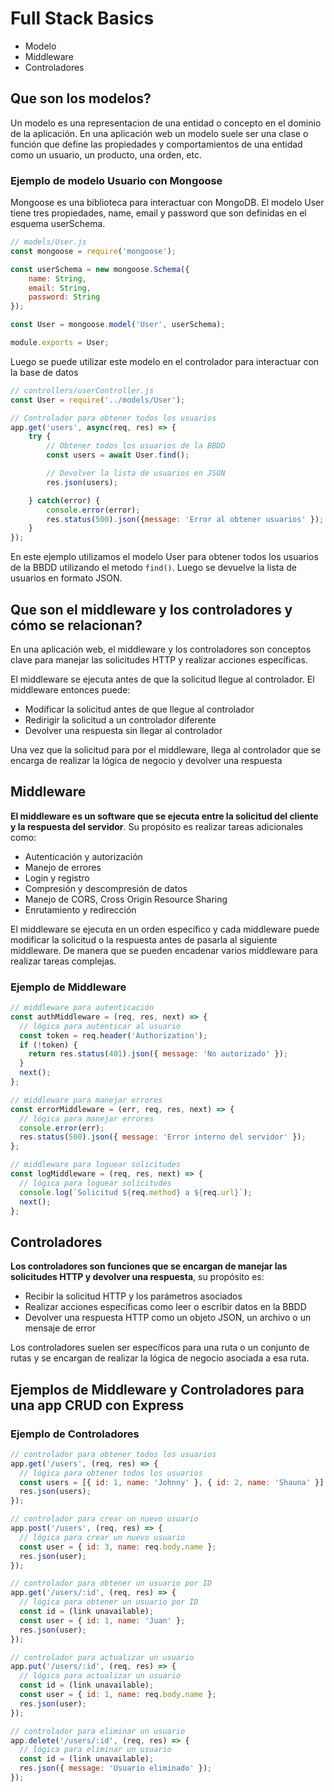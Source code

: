 # Full Stack Basics
- Modelo
- Middleware
- Controladores

## Que son los modelos?
Un modelo es una representacion de una entidad o concepto en el dominio de la aplicación. En una aplicación web un modelo suele ser una clase o función que define las propiedades y comportamientos de una entidad como un usuario, un producto, una orden, etc.

### Ejemplo de modelo Usuario con Mongoose
Mongoose es una biblioteca para interactuar con MongoDB.
El modelo User tiene tres propiedades, name, email y password que son definidas en el esquema userSchema.
```js
// models/User.js
const mongoose = require('mongoose');

const userSchema = new mongoose.Schema({
    name: String,
    email: String,
    password: String
});

const User = mongoose.model('User', userSchema);

module.exports = User;
```

Luego se puede utilizar este modelo en el controlador para interactuar con la base de datos
```js
// controllers/userController.js
const User = require('../models/User');

// Controlador para obtener todos los usuarios
app.get('users', async(req, res) => {
    try {
        // Obtener todos los usuarios de la BBDD
        const users = await User.find();

        // Devolver la lista de usuarios en JSON
        res.json(users);

    } catch(error) {
        console.error(error);
        res.status(500).json({message: 'Error al obtener usuarios' });
    }
});
```
En este ejemplo utilizamos el modelo User para obtener todos los usuarios de la BBDD utilizando el metodo `find()`. Luego se devuelve la lista de usuarios en formato JSON.




## Que son el middleware y los controladores y cómo se relacionan?
En una aplicación web, el middleware y los controladores son conceptos clave para manejar las solicitudes HTTP y realizar acciones específicas.

El middleware se ejecuta antes de que la solicitud llegue al controlador. El middleware entonces puede:
- Modificar la solicitud antes de que llegue al controlador
- Redirigir la solicitud a un controlador diferente
- Devolver una respuesta sin llegar al controlador

Una vez que la solicitud para por el middleware, llega al controlador que se encarga de realizar la lógica de negocio y devolver una respuesta

## Middleware
**El middleware es un software que se ejecuta entre la solicitud del cliente y la respuesta del servidor**. Su propósito es realizar tareas adicionales como:
- Autenticación y autorización
- Manejo de errores
- Login y registro
- Compresión y descompresión de datos
- Manejo de CORS, Cross Origin Resource Sharing
- Enrutamiento y redirección

El middleware se ejecuta en un orden específico y cada middleware puede modificar la solicitud o la respuesta antes de pasarla al siguiente middleware. De manera que se pueden encadenar varios middleware para realizar tareas complejas.

### Ejemplo de Middleware
```js
// middleware para autenticación
const authMiddleware = (req, res, next) => {
  // lógica para autenticar al usuario
  const token = req.header('Authorization');
  if (!token) {
    return res.status(401).json({ message: 'No autorizado' });
  }
  next();
};

// middleware para manejar errores
const errorMiddleware = (err, req, res, next) => {
  // lógica para manejar errores
  console.error(err);
  res.status(500).json({ message: 'Error interno del servidor' });
};

// middleware para loguear solicitudes
const logMiddleware = (req, res, next) => {
  // lógica para loguear solicitudes
  console.log(`Solicitud ${req.method} a ${req.url}`);
  next();
};
```




## Controladores
**Los controladores son funciones que se encargan de manejar las solicitudes HTTP y devolver una respuesta**, su propósito es:
- Recibir la solicitud HTTP y los parámetros asociados
- Realizar acciones específicas como leer o escribir datos en la BBDD
- Devolver una respuesta HTTP como un objeto JSON, un archivo o un mensaje de error

Los controladores suelen ser específicos para una ruta o un conjunto de rutas y se encargan de realizar la lógica de negocio asociada a esa ruta.


## Ejemplos de Middleware y Controladores para una app CRUD con Express
### Ejemplo de Controladores
```js
// controlador para obtener todos los usuarios
app.get('/users', (req, res) => {
  // lógica para obtener todos los usuarios
  const users = [{ id: 1, name: 'Johnny' }, { id: 2, name: 'Shauna' }];
  res.json(users);
});

// controlador para crear un nuevo usuario
app.post('/users', (req, res) => {
  // lógica para crear un nuevo usuario
  const user = { id: 3, name: req.body.name };
  res.json(user);
});

// controlador para obtener un usuario por ID
app.get('/users/:id', (req, res) => {
  // lógica para obtener un usuario por ID
  const id = (link unavailable);
  const user = { id: 1, name: 'Juan' };
  res.json(user);
});

// controlador para actualizar un usuario
app.put('/users/:id', (req, res) => {
  // lógica para actualizar un usuario
  const id = (link unavailable);
  const user = { id: 1, name: req.body.name };
  res.json(user);
});

// controlador para eliminar un usuario
app.delete('/users/:id', (req, res) => {
  // lógica para eliminar un usuario
  const id = (link unavailable);
  res.json({ message: 'Usuario eliminado' });
});
```

